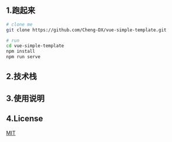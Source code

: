 ## 1.跑起来

```bash
# clone me
git clone https://github.com/Cheng-DX/vue-simple-template.git

# run
cd vue-simple-template
npm install
npm run serve
```

## 2.技术栈

## 3.使用说明

## 4.License

[MIT](https://github.com/Cheng-DX/vue-simple-template/blob/main/LICENSE)

